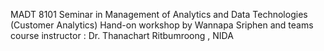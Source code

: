 MADT 8101 Seminar in Management of Analytics and Data Technologies (Customer Analytics) Hand-on workshop by Wannapa Sriphen and teams course instructor : Dr. Thanachart Ritbumroong , NIDA
